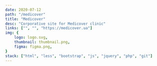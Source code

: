```yaml
---
date: 2020-07-12
path: "/medicover"
title: "Medicover"
desc: "Corporative site for Medicover clinic"
links: ["", "", "https://medicover.ua"]
img: {
	logo: logo.svg,
	thumbnail: thumbnail.png,
	figma: figma.png,
}
stack: ["html", "less", "bootstrap", "js", "jquery", "php", "git"]
---
```

